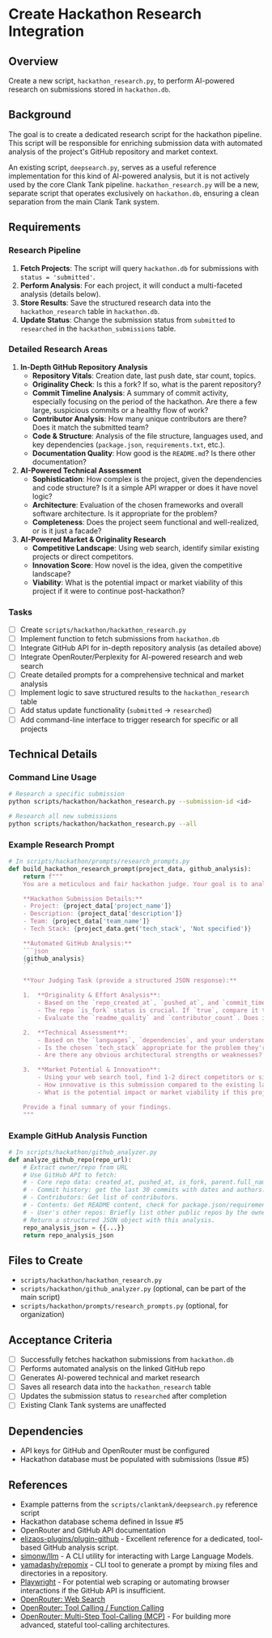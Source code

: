 # Create Hackathon Research Integration

## Overview
Create a new script, `hackathon_research.py`, to perform AI-powered research on submissions stored in `hackathon.db`.

## Background
The goal is to create a dedicated research script for the hackathon pipeline. This script will be responsible for enriching submission data with automated analysis of the project's GitHub repository and market context.

An existing script, `deepsearch.py`, serves as a useful reference implementation for this kind of AI-powered analysis, but it is not actively used by the core Clank Tank pipeline. `hackathon_research.py` will be a new, separate script that operates exclusively on `hackathon.db`, ensuring a clean separation from the main Clank Tank system.

## Requirements

### Research Pipeline
1. **Fetch Projects**: The script will query `hackathon.db` for submissions with `status = 'submitted'`.
2. **Perform Analysis**: For each project, it will conduct a multi-faceted analysis (details below).
3. **Store Results**: Save the structured research data into the `hackathon_research` table in `hackathon.db`.
4. **Update Status**: Change the submission status from `submitted` to `researched` in the `hackathon_submissions` table.

### Detailed Research Areas
1. **In-Depth GitHub Repository Analysis**
   - **Repository Vitals**: Creation date, last push date, star count, topics.
   - **Originality Check**: Is this a fork? If so, what is the parent repository?
   - **Commit Timeline Analysis**: A summary of commit activity, especially focusing on the period of the hackathon. Are there a few large, suspicious commits or a healthy flow of work?
   - **Contributor Analysis**: How many unique contributors are there? Does it match the submitted team?
   - **Code & Structure**: Analysis of the file structure, languages used, and key dependencies (`package.json`, `requirements.txt`, etc.).
   - **Documentation Quality**: How good is the `README.md`? Is there other documentation?
2. **AI-Powered Technical Assessment**
   - **Sophistication**: How complex is the project, given the dependencies and code structure? Is it a simple API wrapper or does it have novel logic?
   - **Architecture**: Evaluation of the chosen frameworks and overall software architecture. Is it appropriate for the problem?
   - **Completeness**: Does the project seem functional and well-realized, or is it just a facade?
3. **AI-Powered Market & Originality Research**
   - **Competitive Landscape**: Using web search, identify similar existing projects or direct competitors.
   - **Innovation Score**: How novel is the idea, given the competitive landscape?
   - **Viability**: What is the potential impact or market viability of this project if it were to continue post-hackathon?

### Tasks
- [ ] Create `scripts/hackathon/hackathon_research.py`
- [ ] Implement function to fetch submissions from `hackathon.db`
- [ ] Integrate GitHub API for in-depth repository analysis (as detailed above)
- [ ] Integrate OpenRouter/Perplexity for AI-powered research and web search
- [ ] Create detailed prompts for a comprehensive technical and market analysis
- [ ] Implement logic to save structured results to the `hackathon_research` table
- [ ] Add status update functionality (`submitted` -> `researched`)
- [ ] Add command-line interface to trigger research for specific or all projects

## Technical Details

### Command Line Usage
```bash
# Research a specific submission
python scripts/hackathon/hackathon_research.py --submission-id <id>

# Research all new submissions
python scripts/hackathon/hackathon_research.py --all
```

### Example Research Prompt
```python
# In scripts/hackathon/prompts/research_prompts.py
def build_hackathon_research_prompt(project_data, github_analysis):
    return f"""
    You are a meticulous and fair hackathon judge. Your goal is to analyze this submission for originality, effort, and potential. Use the provided data to form a comprehensive evaluation.

    **Hackathon Submission Details:**
    - Project: {project_data['project_name']}
    - Description: {project_data['description']}
    - Team: {project_data['team_name']}
    - Tech Stack: {project_data.get('tech_stack', 'Not specified')}

    **Automated GitHub Analysis:**
    ```json
    {github_analysis}
    ```

    **Your Judging Task (provide a structured JSON response):**

    1.  **Originality & Effort Analysis**:
        - Based on the `repo_created_at`, `pushed_at`, and `commit_timeline`, does the activity look consistent with work done during a hackathon? Note any red flags (e.g., repo created long ago, a single massive commit).
        - The repo `is_fork` status is crucial. If `true`, compare it to the `parent_repo`. What significant, novel work was done beyond the original's functionality? If `false`, does it still seem heavily based on a pre-existing project by the user?
        - Evaluate the `readme_quality` and `contributor_count`. Does it show a high level of effort and collaboration?

    2.  **Technical Assessment**:
        - Based on the `languages`, `dependencies`, and your understanding of the code, how technically sophisticated is this project?
        - Is the chosen `tech_stack` appropriate for the problem they're solving?
        - Are there any obvious architectural strengths or weaknesses?

    3.  **Market Potential & Innovation**:
        - Using your web search tool, find 1-2 direct competitors or similar projects.
        - How innovative is this submission compared to the existing landscape?
        - What is the potential impact or market viability if this project were to continue after the hackathon?

    Provide a final summary of your findings.
    """
```

### Example GitHub Analysis Function
```python
# In scripts/hackathon/github_analyzer.py
def analyze_github_repo(repo_url):
    # Extract owner/repo from URL
    # Use GitHub API to fetch:
    # - Core repo data: created_at, pushed_at, is_fork, parent.full_name, stargazers_count, topics
    # - Commit history: get the last 30 commits with dates and authors. Summarize the timeline.
    # - Contributors: Get list of contributors.
    # - Contents: Get README content, check for package.json/requirements.txt and summarize dependencies.
    # - User's other repos: Briefly list other public repos by the owner.
    # Return a structured JSON object with this analysis.
    repo_analysis_json = {{...}}
    return repo_analysis_json
```

## Files to Create
- `scripts/hackathon/hackathon_research.py`
- `scripts/hackathon/github_analyzer.py` (optional, can be part of the main script)
- `scripts/hackathon/prompts/research_prompts.py` (optional, for organization)

## Acceptance Criteria
- [ ] Successfully fetches hackathon submissions from `hackathon.db`
- [ ] Performs automated analysis on the linked GitHub repo
- [ ] Generates AI-powered technical and market research
- [ ] Saves all research data into the `hackathon_research` table
- [ ] Updates the submission status to `researched` after completion
- [ ] Existing Clank Tank systems are unaffected

## Dependencies
- API keys for GitHub and OpenRouter must be configured
- Hackathon database must be populated with submissions (Issue #5)

## References
- Example patterns from the `scripts/clanktank/deepsearch.py` reference script
- Hackathon database schema defined in Issue #5
- OpenRouter and GitHub API documentation
- [elizaos-plugins/plugin-github](https://github.com/elizaos-plugins/plugin-github) - Excellent reference for a dedicated, tool-based GitHub analysis script.
- [simonw/llm](https://github.com/simonw/llm) - A CLI utility for interacting with Large Language Models.
- [yamadashy/repomix](https://github.com/yamadashy/repomix) - CLI tool to generate a prompt by mixing files and directories in a repository.
- [Playwright](https://playwright.dev/) - For potential web scraping or automating browser interactions if the GitHub API is insufficient.
- [OpenRouter: Web Search](https://openrouter.ai/docs/features/web-search)
- [OpenRouter: Tool Calling / Function Calling](https://openrouter.ai/docs/features/tool-calling)
- [OpenRouter: Multi-Step Tool-Calling (MCP)](https://openrouter.ai/docs/use-cases/mcp-servers) - For building more advanced, stateful tool-calling architectures.

